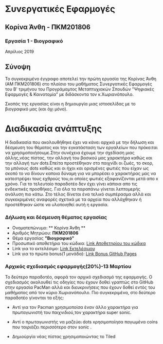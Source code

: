 # Συνεργατικές Εφαρμογές

## Κορίνα Άνθη - ΠΚΜ201806

### Εργασία 1 - Βιογραφικό

Απρίλιος 2019

## Σύνοψη

Το συγκεκριμένο έγγραφο  αποτελεί την πρώτη εργασία της Κορίνας Άνθη (ΑΜ ΠΚΜ201806) στο πλαίσιο του μαθήματος Συνεργατικές Εφαρμογές του Β' τριμήνου του Προγράμαμτος Μεταπτυχιακών Σπουδών "Ψηφιακές Εφαρμογές & Καινοτομία" με διδάσκοντα τον κ.Χωριανόπουλο.

Σκοπός της εργασίας είναι η δημιουργία μιας ιστοσελίδας με το βιογραφικό μας (και όχι μόνο).

# Διαδικασία ανάπτυξης

Η διαδικασία που ακολουθήθηκε έχει να κάνει αρχικά με την δήλωση και δέσμευση του θέματος και την εγκατάσταση των εργαλείων
που πρόκειται να χρησιμοποιήσουμε.Στην συνέχεια έχουμε την σχεδίαση μιας άλλης,νέας πίστας, την αλλαγή του βασικού μας χαρακτήρα 
καθώς και την αλλαγή των dots.Eπείτα προστέθηκαν στο παιχνίδι οι ζωές, το σκορ, τα μπόνους dots καθώς και οι ήχοι και ορισμένες
φωτιές που είχαν ως σκοπό το να δίνουν καποια δύναμη για να μπορέσει ο χαρακτήρας μας να κατεστρέψει τους εχθρούς του,οι οποίες
φωτιές εξαφανίζονται μετά απο x χρόνο. Για το τελευταίο παραδοτέο δεν έχει γίνει κάποια απο τις ενδεικτικές προσθήκες.
Για όλα τα παραπάνω γίνεται λεπτομερής ανάλυση πιο κάτω.
Στο τέλος δίνεται ένα τελικό συμπέρασμα αλλά και συγκεκριμένες αναφορές σχετικά με τα αρχεία που αλλάχθηκαν ή προστέθηκαν
ώστε να υλοποιηθεί αυτή η εργασία.

### Δήλωση και δέσμευση θέματος εργασίας 

*  Ονοματεπώνυμο: ** Κορίνα Άνθη **
*  Αριθμός Μητρώου: **ΠΚΜ201806**
*  Θέμα εργασίας **"Βιογραφικό"**
*  Προσωπικό αποθετήριο του κώδικα: [Link Αποθετηρίου του κώδικα](https://c18anthi.github.io/online-cv/)
*  Link για το εκτελέσιμο: [Link Εκτελέσιμου](https://p13koka.github.io/pacman/)
*  Link για το πρώτο bonus(1 μονάδα): [Link Bonus GitHub Pages](https://p13koka.github.io/sw/projects/2013022/)

### Αρχικός σχεδιασμός εφαρμογής(20%)-13 Μαρτίου

Το δεύτερο παραδοτέο, αφορά τον αρχικό σχεδιασμό της εφαρμογής.
Ο σχεδιασμός ακολουθεί τις οδηγίες που έχουν δοθεί γραπτώς στο GitHub στην εργασία PacMan αλλά και διευκρινήσεις
που έχουν δοθεί εντός του μαθήματος από τον κύριο Χωριανόπουλο. Πιο συγκεκριμένα, στο δεύτερο παραδοτέο γίνονται τα εξής:

* Αντί για τον Pacman χρησιμοποίσα έναν άλλο χαρακτήρα για πρωταγωνιστή του παιχνιδιού,τον χαρακτήρα super sonic.

* Αντί ο πρωταγωνιστής να μαζεύει dots xρησιμοποίησα παγωμένα coins  που ταιριάζει περισσότερο στον  sonic .

*  Δημιούργία νέας πίστας χρησιμοποιώντας το Tiled
